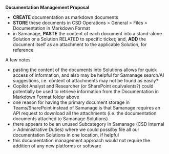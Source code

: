 **Documentation Management Proposal**



* **CREATE** documentation as markdown documents
* **STORE** these documents in CSD Operations > General > Files > Documentation in Markdown Format
* in Samanage, **PASTE** the content of each document into a stand-alone Solution or a Solution RELATED to specific ticket; and, **ADD** the document itself as an attachment to the applicable Solution, for reference



A few notes

* pasting the content of the documents into Solutions allows for quick access of information, and also may be helpful for Samanage search/AI suggestions, i.e. content of attachments may not be found as easily?
* Copilot Analyst and Researcher (or SharePoint equivalents?) could potentially be used to retrieve information from the Documentation in Markdown Format folder above
* one reason for having the primary document storage in Teams/SharePoint instead of Samanage is that Samanage requires an API request to download all the attachments (i.e. the documentation documents attached to Samanage Solutions)
* there appears to be an unused Subcategory in Samanage (CSD Internal > Administrative Duties) where we could possilby file all our documentation Solutions in one location, if helpful
* this documentation management approach would not require the addition of any new platforms or software
